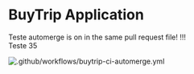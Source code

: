 # BuyTrip Application

Teste automerge is on in the same pull request file!
!!!  
Teste 35

![.github/workflows/buytrip-ci-automerge.yml](https://github.com/arilsonsantos/trip-application/workflows/.github/workflows/buytrip-ci-github.yml/badge.svg?branch=master)

